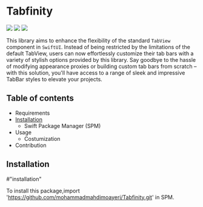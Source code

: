 # Tabfinity

 ![](https://img.shields.io/badge/platform-iOS-d3d3d3) ![](https://img.shields.io/badge/iOS-13.0%2B-43A6C6) ![](https://img.shields.io/badge/Swift-5-F86F15)

This library aims to enhance the flexibility of the standard `TabView` component in `SwiftUI`. Instead of being restricted by the limitations of the default TabView, users can now effortlessly customize their tab bars with a variety of stylish options provided by this library. Say goodbye to the hassle of modifying appearance proxies or building custom tab bars from scratch – with this solution, you'll have access to a range of sleek and impressive TabBar styles to elevate your projects.

## Table of contents
   - Requirements
   - [Installation]("#installation")
     - Swift Package Manager (SPM)
   - Usage
     - Costumization
   - Contribution 

## Installation
#"installation"

To install this package,import 'https://github.com/mohammadmahdimoayeri/Tabfinity.git' in SPM.
